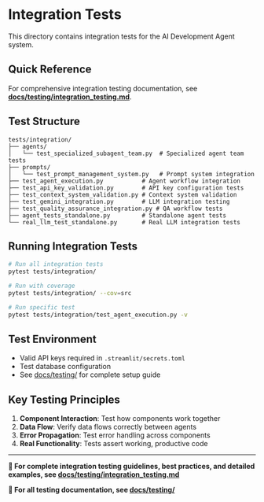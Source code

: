 # Integration Tests

This directory contains integration tests for the AI Development Agent system.

## Quick Reference

For comprehensive integration testing documentation, see **[docs/testing/integration_testing.md](../../docs/testing/integration_testing.md)**.

## Test Structure

```
tests/integration/
├── agents/
│   └── test_specialized_subagent_team.py  # Specialized agent team tests
├── prompts/
│   └── test_prompt_management_system.py   # Prompt system integration
├── test_agent_execution.py           # Agent workflow integration
├── test_api_key_validation.py        # API key configuration tests
├── test_context_system_validation.py # Context system validation
├── test_gemini_integration.py        # LLM integration testing
├── test_quality_assurance_integration.py # QA workflow tests
├── agent_tests_standalone.py         # Standalone agent tests
└── real_llm_test_standalone.py       # Real LLM integration tests
```

## Running Integration Tests

```bash
# Run all integration tests
pytest tests/integration/

# Run with coverage
pytest tests/integration/ --cov=src

# Run specific test
pytest tests/integration/test_agent_execution.py -v
```

## Test Environment

- Valid API keys required in `.streamlit/secrets.toml`
- Test database configuration
- See [docs/testing/](../../docs/testing/) for complete setup guide

## Key Testing Principles

1. **Component Interaction**: Test how components work together
2. **Data Flow**: Verify data flows correctly between agents
3. **Error Propagation**: Test error handling across components
4. **Real Functionality**: Tests assert working, productive code

---

**📖 For complete integration testing guidelines, best practices, and detailed examples, see [docs/testing/integration_testing.md](../../docs/testing/integration_testing.md)**

**🔗 For all testing documentation, see [docs/testing/](../../docs/testing/README.md)**